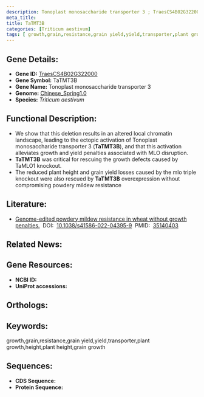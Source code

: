 ```yaml
---
description: Tonoplast monosaccharide transporter 3 ; TraesCS4B02G322000 ; Triticum aestivum
meta_title:
title: TaTMT3B
categories: [Triticum aestivum]
tags: [ growth,grain,resistance,grain yield,yield,transporter,plant growth,height,plant height,grain growth ]
---
```


## Gene Details:
- **Gene ID:**	[TraesCS4B02G322000]()
- **Gene Symbol:** TaTMT3B
- **Gene Name:** Tonoplast monosaccharide transporter 3
- **Genome:** [Chinese_Spring1.0]()
- **Species:** *Triticum aestivum*

## Functional Description:
   - We show that this deletion results in an altered local chromatin landscape, leading to the ectopic activation of Tonoplast monosaccharide transporter 3 (**TaTMT3B**), and that this activation alleviates growth and yield penalties associated with MLO disruption.
   - **TaTMT3B** was critical for rescuing the growth defects caused by TaMLO1 knockout.
   - The reduced plant height and grain yield losses caused by the mlo triple knockout were also rescued by **TaTMT3B** overexpression without compromising powdery mildew resistance

## Literature:
   - [Genome-edited powdery mildew resistance in wheat without growth penalties.]( https://www.nature.com/articles/s41586-022-04395-9)&nbsp;&nbsp;DOI:&nbsp;&nbsp;[10.1038/s41586-022-04395-9](https://www.nature.com/articles/s41586-022-04395-9)&nbsp;&nbsp;PMID:&nbsp;&nbsp;[35140403](https://pubmed.ncbi.nlm.nih.gov/35140403/)

## Related News:

## Gene Resources:
- **NCBI ID:** [](https://www.ncbi.nlm.nih.gov/gene/?term=)
- **UniProt accessions:** [](https://www.uniprot.org/uniprotkb//entry)

## Orthologs:

## Keywords:
growth,grain,resistance,grain yield,yield,transporter,plant growth,height,plant height,grain growth

## Sequences:
- **CDS Sequence:**
- **Protein Sequence:**
